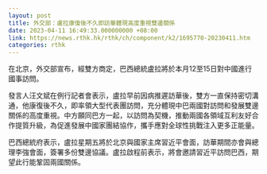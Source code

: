```yaml
---
layout: post
title: 外交部：盧拉康復後不久即訪華體現高度重視雙邊關係
date: 2023-04-11 16:49:33.000000000 +08:00
link: https://news.rthk.hk/rthk/ch/component/k2/1695770-20230411.htm
categories: rthk
---
```


在北京，外交部宣布，經雙方商定，巴西總統盧拉將於本月12至15日對中國進行國事訪問。

發言人汪文斌在例行記者會表示，盧拉早前因病推遲訪華後，雙方一直保持密切溝通，他康復後不久，即率領大型代表團訪問，充分體現中巴兩國對訪問和發展雙邊關係的高度重視。中方願同巴方一起，以訪問為契機，推動兩國各領域互利友好合作提質升級，為促進發展中國家團結協作，攜手應對全球性挑戰注入更多正能量。

巴西總統府表示，盧拉星期五將於北京與國家主席習近平會面，訪華期間亦會與總理李強會面，簽署多份雙邊協議。盧拉啟程前表示，將會邀請習近平訪問巴西，期望此行能鞏固兩國關係。
